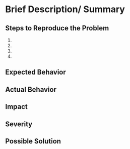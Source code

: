 # Brief Description/ Summary

<!-- A clear and concise description of what the bug/issue is and the precise location in the ECP repository -->

## Steps to Reproduce the Problem

<!-- How to reproduce the said issue in steps (as minimally and precisely as possible) -->

1.
2.
3.
4.

## Expected Behavior

<!-- A clear and concise description of what you expected to happen -->

## Actual Behavior

<!-- A clear and concise description of the observed behavior -->

## Impact

<!-- Is the issue a minor or major one, maybe even blocking the process? -->

## Severity

<!-- Please add a severity level according to the Scala critical / high / medium / low -->

<!-- critical = Exploitation of the finding compromises the application, the system or the voting process severly. The exploitation is straightforward to set up. -->
<!-- high     = Exploitation of the finding could potentially compromise the application, the system or the voting process. The exploitation is hard to set up. -->
<!-- medium   = The exploitation of the finding provides limited non-critical access. The exploitation of the finding requires the attacker to have privileges, to social engineer or reside in a local network. The exploitation is very difficult to set up. -->
<!-- low      = Exploitation of the finding has a very little impact on the application, the system or the voting process. Findings that have no direct impact for the application, system or voting process also fall into this category. (e.g. typos in the GitLab Markdowns) -->

<!-- If the severity is high or critical, the "confidential"-checkbox below must be checked! -->

## Possible Solution

<!-- Maybe you have an Idea on how to solve said issue? Let us know! -->